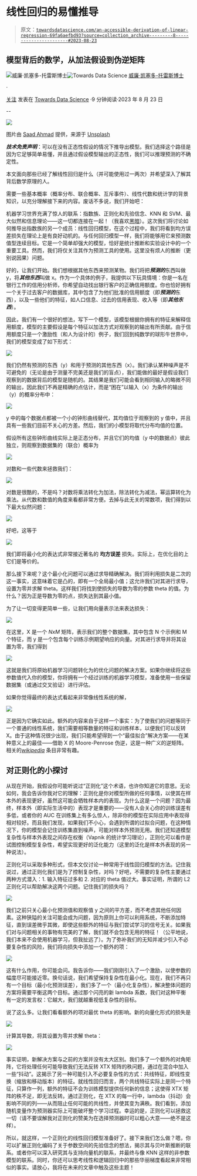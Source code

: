 # 线性回归的易懂推导

> 原文：[`towardsdatascience.com/an-accessible-derivation-of-linear-regression-69fa6aefbd93?source=collection_archive---------8-----------------------#2023-08-23`](https://towardsdatascience.com/an-accessible-derivation-of-linear-regression-69fa6aefbd93?source=collection_archive---------8-----------------------#2023-08-23)

## 模型背后的数学，从加法假设到伪逆矩阵

[](https://william-caicedo.medium.com/?source=post_page-----69fa6aefbd93--------------------------------)![威廉·凯塞多-托雷斯博士](https://william-caicedo.medium.com/?source=post_page-----69fa6aefbd93--------------------------------)[](https://towardsdatascience.com/?source=post_page-----69fa6aefbd93--------------------------------)![Towards Data Science](https://towardsdatascience.com/?source=post_page-----69fa6aefbd93--------------------------------) [威廉·凯塞多-托雷斯博士](https://william-caicedo.medium.com/?source=post_page-----69fa6aefbd93--------------------------------)

·

[关注](https://medium.com/m/signin?actionUrl=https%3A%2F%2Fmedium.com%2F_%2Fsubscribe%2Fuser%2F7a925ed40bb4&operation=register&redirect=https%3A%2F%2Ftowardsdatascience.com%2Fan-accessible-derivation-of-linear-regression-69fa6aefbd93&user=William+Caicedo-Torres%2C+PhD&userId=7a925ed40bb4&source=post_page-7a925ed40bb4----69fa6aefbd93---------------------post_header-----------) 发表在 [Towards Data Science](https://towardsdatascience.com/?source=post_page-----69fa6aefbd93--------------------------------) ·9 分钟阅读·2023 年 8 月 23 日[](https://medium.com/m/signin?actionUrl=https%3A%2F%2Fmedium.com%2F_%2Fvote%2Ftowards-data-science%2F69fa6aefbd93&operation=register&redirect=https%3A%2F%2Ftowardsdatascience.com%2Fan-accessible-derivation-of-linear-regression-69fa6aefbd93&user=William+Caicedo-Torres%2C+PhD&userId=7a925ed40bb4&source=-----69fa6aefbd93---------------------clap_footer-----------)

--

[](https://medium.com/m/signin?actionUrl=https%3A%2F%2Fmedium.com%2F_%2Fbookmark%2Fp%2F69fa6aefbd93&operation=register&redirect=https%3A%2F%2Ftowardsdatascience.com%2Fan-accessible-derivation-of-linear-regression-69fa6aefbd93&source=-----69fa6aefbd93---------------------bookmark_footer-----------)![](img/e5a0163271c749e55718fb68f4f0f088.png)

图片由 [Saad Ahmad](https://unsplash.com/@saadahmad_umn?utm_source=medium&utm_medium=referral) 提供，来源于 [Unsplash](https://unsplash.com/?utm_source=medium&utm_medium=referral)

***技术免责声明***：可以在没有正态性假设的情况下推导出模型。我们选择这个路径是因为它足够简单易懂，并且通过假设模型输出的正态性，我们可以推理预测的不确定性。

本文面向那些已经了解线性回归是什么（并可能使用过一两次）并希望深入了解其背后数学原理的人。

需要一些基本概率（概率分布、联合概率、互斥事件）、线性代数和统计学的背景知识，以充分理解接下来的内容。废话不多说，我们开始吧：

机器学习世界充满了惊人的联系：指数族、正则化和先验信念、KNN 和 SVM、最大似然和信息理论——这一切都连接在一起！（我喜欢[黑暗](https://www.themoviedb.org/tv/70523-dark)）。这次我们将讨论如何推导出指数族的另一个成员：线性回归模型，在这个过程中，我们将看到均方误差损失在理论上是有良好动机的。与任何回归模型一样，我们将能够用它来预测数值型连续目标。它是一个简单却强大的模型，恰好是统计推断和实验设计中的一个重要工具。然而，我们将仅关注其作为预测工具的使用。这里没有烦人的推断（更别说因果）问题。

好的，让我们开始。我们想根据其他东西来预测某物。我们将把***预测的***东西叫做 y，将***其他东西***叫做 x。作为一个具体的例子，我提供以下玩具情境：你是一名在银行工作的信用分析师，你希望自动找出银行客户的正确信用额度。你也恰好拥有一个关于过去客户的数据库，其中包含了为他们批准的信用额度（即***预测的***东西），以及一些他们的特征，如人口信息、过去的信用表现、收入等（即***其他东西***）。

因此，我们有一个很好的想法，写下一个模型，该模型根据你拥有的特征来解释信用额度，模型的主要假设是每个特征以加法方式对观察到的输出有所贡献。由于信用额度只是一个激励性（和人为设计的）例子，我们回到纯数学的球形牛世界中，我们的模型变成了如下形式：

![](img/48fafb4f29622acec9fdb9e608c789db.png)

我们仍然有预测的东西（y）和用于预测的其他东西（x）。我们承认某种噪声是不可避免的（无论是由于测量不完美还是我们的盲点），我们能做的最好是假设我们观察到的数据背后的模型是随机的。其结果是我们可能会看到相同输入的略微不同的输出，因此我们不再是精确的点估计，而是“困在”以输入（x）为条件的输出（y）的概率分布中：

![](img/524edb479fcf4dda6233d7a024390d13.png)

y 中的每个数据点都被一个小的钟形曲线替代，其均值位于观察到的 y 值中，并且具有一些我们目前不关心的方差。然后，我们的小模型将取代分布均值的位置。

假设所有这些钟形曲线实际上是正态分布，并且它们的均值（y 中的数据点）彼此独立，则观察到数据集的（联合）概率为

![](img/ab47a367efd762543f8daa2199a634c8.png)

对数和一些代数来拯救我们：

![](img/b3e255bf5869558a0fb27f75dcec3f5d.png)

对数是很酷的，不是吗？对数将乘法转化为加法，除法转化为减法，幂运算转化为乘法。从代数和数值的角度来看都非常方便。去掉与此无关的常数项，我们得到以下最大似然问题：

![](img/9e917197b615317260addf6c89c1dd5d.png)

好吧，这等于

![](img/c32bb978408caf4f0cae950f0144b883.png)

我们即将最小化的表达式非常接近著名的 **均方误差** 损失。实际上，在优化目的上它们是等价的。

那么接下来呢？这个最小化问题可以通过求导精确解决。我们将利用损失是二次的这一事实，这意味着它是凸的，即有一个全局最小值；这允许我们对其进行求导，设置为零并求解 theta。这样我们将找到使损失的导数为零的参数 theta 的值。为什么？因为正是导数为零的点，损失达到其最小值。

为了让一切变得更简单一些，让我们用向量表示法来表达损失：

![](img/7e9f4d49f8aaa407c62dc74d2ccc4667.png)

在这里，X 是一个 *NxM* 矩阵，表示我们的整个数据集，其中包含 N 个示例和 M 个特征，而 y 是一个包含每个训练示例期望响应的向量。对其进行求导并将其设置为零，我们得到

![](img/287c5728c06bbd5fbe61a029794a0c3f.png)

这就是我们将原始机器学习问题转化为的优化问题的解决方案。如果你继续将这些参数值代入你的模型，你将拥有一个经过训练的机器学习模型，准备使用一些保留数据集（或通过交叉验证）进行评估。

如果你觉得最终的表达式看起来非常像线性系统的解，

![](img/e60393dc618d09b9412c625b72840dde.png)

正是因为它确实如此。额外的内容来自于这样一个事实：为了使我们的问题等同于一个普通的线性系统，我们需要相等数量的特征和训练样本，以便我们可以反转 X。由于这种情况很少出现，我们只能希望得到一个“最佳拟合”解决方案——在某种意义上的最佳——借助 X 的 Moore-Penrose 伪逆，这是一种广义的逆矩阵。相关的[*wikipedia*](https://en.wikipedia.org/wiki/Moore–Penrose_inverse#Definition) 条目非常有趣。

## 对正则化的小探讨

从现在开始，我假设你可能听说过“正则化”这个术语，也许你知道它的意思。无论如何，我会告诉你我对它的理解：正则化是你对模型所做的任何事情，以使其在样本外的表现更好，虽然这可能会牺牲样本内的表现。为什么这是一个问题？因为最终，样本外（即实际生活中的）表现才是重要的——没有人会关心你的训练误差有多低，或者你的 AUC 在训练集上有多么惊人，除非你的模型在实际应用中表现得相对较好。而且我们发现，如果我们不小心，会遇到所谓的过拟合问题，在这种情况下，你的模型会记住训练集直到噪声，可能对样本外预测无用。我们还知道模型复杂性与样本外表现之间存在权衡（Vapnik 的统计学习理论），正则化可以看作是试图控制模型复杂性，希望实现更好的泛化能力（这里的泛化是样本外表现的另一种说法）。

正则化可以采取多种形式，但本文仅讨论一种常用于线性回归模型的方法。记住我说过，通过正则化我们是为了控制复杂性，对吗？好吧，不需要的复杂性主要通过两种方式潜入：1. 输入特征过多和 2. 对应的 theta 值过大。事实证明，所谓的 L2 正则化可以帮助解决这两个问题。记住我们的损失吗？

![](img/89c6726caace2f5db0163487734d7b21.png)

我们之前只关心最小化预测值和观察值 y 之间的平方差，而不考虑其他任何因素。这种狭隘的关注可能会成为问题，因为原则上你可以利用系统，不断添加特征，直到误差微乎其微，即使这些额外的特征与我们尝试学习的信号无关。如果我们对与问题相关的事物有完美的了解，我们就不会包含无用的特征！（公平地说，我们本来不会使用机器学习，但我扯远了）。为了弥补我们的无知并减少引入不必要复杂性的风险，我们将向损失中添加一个额外的项：

![](img/0060ad42cb1aafd84f30553538c2a73d.png)

这有什么作用，你可能会问。我告诉你——我们刚刚引入了一个激励，以使参数的幅度尽可能接近零。换句话说，我们希望保持复杂性在最小化。现在，我们不再只有一个目标（最小化预测误差），我们多了一个（最小化复杂性），解决整体问题的方案将需要平衡这两个目标。通过那个闪亮的新 lambda 系数，我们对这种平衡有一定的发言权：它越大，我们就越重视低复杂性的目标。

说了这么多。让我们看看额外的项对最优 theta 的影响。新的向量化形式的损失是

![](img/9b7bcdcf0721cc6a4002890b98aa5a45.png)

计算其导数，将其设置为零并求解 theta：

![](img/63ad7a2d5ae456ee7c203fe6acc9a825.png)

事实证明，新解决方案与之前的方案并没有太大区别。我们多了一个额外的对角矩阵，它将处理任何可能导致我们无法反转 XTX 矩阵的秩问题，通过在混合中加入一些“抖动”。这揭示了另一种可能引入不必要复杂性的方式：共线特征，即线性变换（缩放和移动版本）的特征。就线性回归而言，两个共线特征实际上是同一个特征，只算作一列，额外的特征不会为训练模型提供任何新的信息；这使得 XTX 矩阵的秩不足，即无法反转。通过正则化，在 XTX 的每一行中，lambda（抖动）会影响不同的列——从而阻止任何可能的共线性，并使其变为满秩。我们看到，添加随机变量作为预测器实际上可能破坏整个学习过程。幸运的是，正则化可以拯救这一切（请不要误解我对正则化的赞美为在选择预测器时可以粗心大意——绝不是这样）。

所以，就这样，一个正则化的线性回归模型准备好了。接下来我们怎么做？嗯，你可以扩展正则化编码了关于参数空间的先验信念的想法，揭示其与贝叶斯推断的联系。或者你可以深入研究其与支持向量机的联系，并最终与像 KNN 这样的非参数模型的联系。同时，你还可以思考线性和逻辑回归中的那些华丽梯度看起来非常相似的事实。请放心，我将在未来的文章中触及这些主题！

